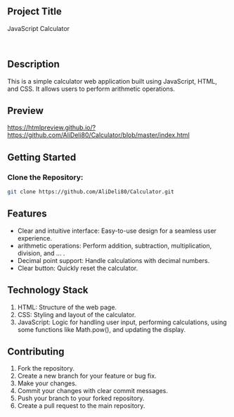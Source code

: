 ## Project Title

JavaScript Calculator

<br>

## Description

This is a simple calculator web application built using JavaScript, HTML, and CSS. It allows users to perform arithmetic operations.

## Preview

https://htmlpreview.github.io/?https://github.com/AliDeli80/Calculator/blob/master/index.html

## Getting Started

### Clone the Repository:

  ```sh
  git clone https://github.com/AliDeli80/Calculator.git
  ```

## Features

- Clear and intuitive interface: Easy-to-use design for a seamless user experience.
- arithmetic operations: Perform addition, subtraction, multiplication, division, and ... .
- Decimal point support: Handle calculations with decimal numbers.
- Clear button: Quickly reset the calculator.

## Technology Stack

1. HTML: Structure of the web page.
2. CSS: Styling and layout of the calculator.
3. JavaScript: Logic for handling user input, performing calculations, using some functions like Math.pow(), and updating the display.

## Contributing
1.  Fork the repository.
2.  Create a new branch for your feature or bug fix.
3.  Make your changes.
4.  Commit your changes with clear commit messages.
5.  Push your branch to your forked repository.
6.  Create a pull request to the main repository.   
